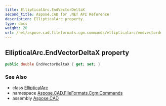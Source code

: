 ```yaml
---
title: EllipticalArc.EndVectorDeltaX
second_title: Aspose.CAD for .NET API Reference
description: EllipticalArc property. 
type: docs
weight: 20
url: /net/aspose.cad.fileformats.cgm.commands/ellipticalarc/endvectordeltax/
---
```

## EllipticalArc.EndVectorDeltaX property

```csharp
public double EndVectorDeltaX { get; set; }
```

### See Also

* class [EllipticalArc](../)
* namespace [Aspose.CAD.FileFormats.Cgm.Commands](../../ellipticalarc/)
* assembly [Aspose.CAD](../../../)


